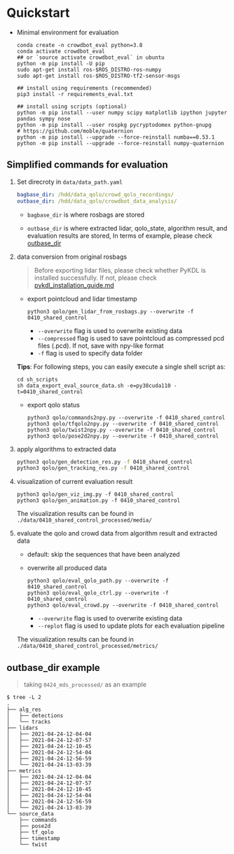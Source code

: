 # Quickstart

- Minimal environment for evaluation

    ```shell
    conda create -n crowdbot_eval python=3.8
    conda activate crowdbot_eval
    ## or `source activate crowdbot_eval` in ubuntu
    python -m pip install -U pip
    sudo apt-get install ros-$ROS_DISTRO-ros-numpy
    sudo apt-get install ros-$ROS_DISTRO-tf2-sensor-msgs

    ## install using requirements (recommended)
    pip3 install -r requirements_eval.txt

    ## install using scripts (optional)
    python -m pip install --user numpy scipy matplotlib ipython jupyter pandas sympy nose
    python -m pip install --user rospkg pycryptodomex python-gnupg
    # https://github.com/moble/quaternion
    python -m pip install --upgrade --force-reinstall numba==0.53.1
    python -m pip install --upgrade --force-reinstall numpy-quaternion
    ```

## Simplified commands for evaluation

1. Set direcroty in `data/data_path.yaml`

    ```yaml
    bagbase_dir: /hdd/data_qolo/crowd_qolo_recordings/
    outbase_dir: /hdd/data_qolo/crowdbot_data_analysis/
    ```

    - `bagbase_dir` is where rosbags are stored

    - `outbase_dir` is where extracted lidar, qolo_state, algorithm result, and evaluation results are stored, In terms of example, please check [outbase_dir](#outbase_dir)

2. data conversion from original rosbags

    > Before exporting lidar files, please check whether PyKDL is installed successfully. If not, please check [pykdl_installation_guide.md](./pykdl_installation_guide.md)

    - export pointcloud and lidar timestamp

        ```shell
        python3 qolo/gen_lidar_from_rosbags.py --overwrite -f 0410_shared_control
        ```

      - `--overwrite` flag is used to overwrite existing data
      - `--compressed` flag is used to save pointcloud as compressed pcd files (.pcd). If not, save with npy-like format
      - `-f` flag is used to specify data folder

    **Tips**: For following steps, you can easily execute a single shell script as:

    ```shell
    cd sh_scripts
    sh data_export_eval_source_data.sh -e=py38cuda110 -t=0410_shared_control
    ```

    - export qolo status

        ```shell
        python3 qolo/commands2npy.py --overwrite -f 0410_shared_control
        python3 qolo/tfqolo2npy.py --overwrite -f 0410_shared_control
        python3 qolo/twist2npy.py --overwrite -f 0410_shared_control
        python3 qolo/pose2d2npy.py --overwrite -f 0410_shared_control
        ```

3. apply algorithms to extracted data

    ```sh
    python3 qolo/gen_detection_res.py -f 0410_shared_control
    python3 qolo/gen_tracking_res.py -f 0410_shared_control
    ```

4. visualization of current evaluation result

    ```shell
    python3 qolo/gen_viz_img.py -f 0410_shared_control
    python3 qolo/gen_animation.py -f 0410_shared_control
    ```

    The visualization results can be found in `./data/0410_shared_control_processed/media/`

5. evaluate the qolo and crowd data from algorithm result and extracted data

    - default: skip the sequences that have been analyzed

    - overwrite all produced data

        ```shell
        python3 qolo/eval_qolo_path.py --overwrite -f 0410_shared_control
        python3 qolo/eval_qolo_ctrl.py --overwrite -f 0410_shared_control
        python3 qolo/eval_crowd.py --overwrite -f 0410_shared_control
        ```

        - `--overwrite` flag is used to overwrite existing data
        - `--replot` flag is used to update plots for each evaluation pipeline

    The visualization results can be found in `./data/0410_shared_control_processed/metrics/`

## outbase_dir example

> taking `0424_mds_processed/` as an example

```shell
$ tree -L 2
.
├── alg_res
│   ├── detections
│   └── tracks
├── lidars
│   ├── 2021-04-24-12-04-04
│   ├── 2021-04-24-12-07-57
│   ├── 2021-04-24-12-10-45
│   ├── 2021-04-24-12-54-04
│   ├── 2021-04-24-12-56-59
│   └── 2021-04-24-13-03-39
├── metrics
│   ├── 2021-04-24-12-04-04
│   ├── 2021-04-24-12-07-57
│   ├── 2021-04-24-12-10-45
│   ├── 2021-04-24-12-54-04
│   ├── 2021-04-24-12-56-59
│   └── 2021-04-24-13-03-39
└── source_data
    ├── commands
    ├── pose2d
    ├── tf_qolo
    ├── timestamp
    └── twist
```

